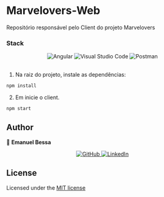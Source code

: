 # Marvelovers-Web
Repositório responsável pelo Client do projeto Marvelovers

### Stack
<div align="center"> 
  <img alt="Angular" src="https://img.shields.io/badge/angular-%23DD0031.svg?style=for-the-badge&logo=angular&logoColor=white"/>
  <img alt="Visual Studio Code" src="https://img.shields.io/badge/VisualStudioCode-0078d7.svg?style=for-the-badge&logo=visual-studio-code&logoColor=white"/>
  <img alt="Postman" src="https://img.shields.io/badge/Postman-FF6C37?style=for-the-badge&logo=postman&logoColor=red" />
</div>
<br />

1. Na raiz do projeto, instale as dependências:

```sh
npm install
```

2. Em inicie o client.

```sh
npm start
```

## Author

👤 **Emanuel Bessa**
<div align="center">
  <a href="https://github.com/Emanuelbessa" target="_blank" title="Github">
    <img alt="GitHub" src="https://img.shields.io/badge/github-%23121011.svg?style=for-the-badge&logo=github&logoColor=white"/>
  </a>
  <a href="https://www.linkedin.com/in/emanuel-estrela-bessa/" target="_blank" title="Linkedin">
    <img alt="LinkedIn" src="https://img.shields.io/badge/linkedin-%230077B5.svg?style=for-the-badge&logo=linkedin&logoColor=white"/>
  </a>
</div>

## License

Licensed under the [MIT license](LICENSE)
